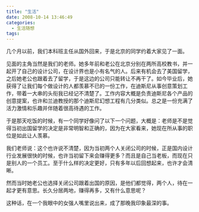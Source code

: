 ```yaml
---
title: "生活"
date: 2008-10-14 13:46:49
categories:
  - 生活随想
tags:
---
```


几个月以前，我们本科班主任从国外回来，于是北京的同学约着大家见了一面。

见面的主角当然是我们的老师。她多年前和老公在北京分别在两所高校教书，并一起开了自己的设计公司，在设计界也是小有名气的人。后来有机会去了美国留学，之后她老公也跟着去了留学，于是这边的公司只能转让不再干了。如今毕业后，她获得了让我们每个做设计的人都羡慕不已的一份工作，在迪斯尼从事创意策划工作，带着一大串的头衔我已经记不清楚了。工作内容大概是负责迪斯尼各个产品的创意提案，也许和兰迪教授的那个迪斯尼幻想工程有几分类似。总之是一份充满了活力激情和乐趣并伴随着很高待遇的工作。

于是那天吃饭的时候，有一个同学好像问了以下一个问题，大概是：老师是不是觉得当初出国留学的决定是非常明智和正确的，因为在大家看来，她现在所从事的职位是如此让人羡慕。

我们老师说：这个也许说不清楚，因为当初两个人关闭公司的时候，正是国内设计行业发展很快的时候，也许当初留下来会赚得更多？而且是自己当老板，而现在只是别人的一个员工。至于什么样的决定更好，只有多年以后回想起来，也许才会清晰。

然而当时她老公也选择关闭公司跟着出国的原因，是他们都觉得，两个人，待在一起才更有意思。长久分居两地，赚得再多，又有什么意思呢？

这种话，在一个我眼中的女强人嘴里说出来，成了那晚我印象最深的事。